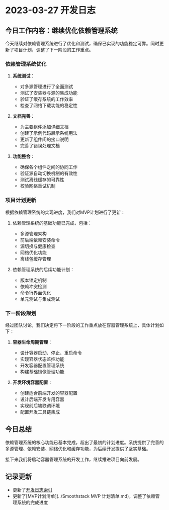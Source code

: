 # 2023-03-27 开发日志

## 今日工作内容：继续优化依赖管理系统

今天继续对依赖管理系统进行了优化和测试，确保已实现的功能稳定可靠。同时更新了项目计划，调整了下一阶段的工作重点。

### 依赖管理系统优化

1. **系统测试**：
   - 对多源管理进行了全面测试
   - 测试了安装器与源的集成功能
   - 验证了缓存系统的工作效率
   - 检查了网络下载功能的稳定性

2. **文档完善**：
   - 为主要组件添加详细文档
   - 创建了示例代码展示系统用法
   - 更新了组件间的接口说明
   - 完善了错误处理文档

3. **功能整合**：
   - 确保各个组件之间的协同工作
   - 验证源自动切换机制的有效性
   - 测试离线缓存的可靠性
   - 校验网络重试机制

### 项目计划更新

根据依赖管理系统的实现进度，我们对MVP计划进行了更新：

1. 依赖管理系统的基础功能已完成，包括：
   - 多源管理架构
   - 前后端依赖安装命令
   - 源切换与健康检查
   - 网络优化功能
   - 离线包缓存管理
   
2. 依赖管理系统的后续功能计划：
   - 版本锁定机制
   - 依赖冲突检测
   - 命令行界面优化
   - 单元测试与集成测试

### 下一阶段规划

经过团队讨论，我们决定将下一阶段的工作重点放在容器管理系统上，具体计划如下：

1. **容器生命周期管理**：
   - 设计容器启动、停止、重启命令
   - 实现容器状态监控功能
   - 开发容器配置管理系统
   - 构建基础镜像管理功能

2. **开发环境容器配置**：
   - 创建适合前端开发的容器配置
   - 设计后端开发专用容器
   - 实现前后端联调环境
   - 配置开发工具链集成

## 今日总结

依赖管理系统的核心功能已基本完成，超出了最初的计划进度。系统提供了完善的多源管理、依赖安装、网络优化和缓存功能，为后续开发提供了坚实基础。

接下来我们将启动容器管理系统的开发工作，继续推进项目向前发展。

## 记录更新

- 更新了[开发日志索引](./日志索引.md)
- 更新了[MVP计划清单](../Smoothstack MVP 计划清单.md)，调整了依赖管理系统的完成进度 